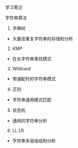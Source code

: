 学习笔记

字符串算法

1. 字典树

- 大量高重复字符串的存储和分析

2. KMP

- 在长字符串里找模式

3. Wildcard

- 带通配符的字符串模式

4. 正则

- 字符串通用模式匹配

5. 状态机

- 通用的字符串分析

6. LL LR

- 字符串多层级结构分析
